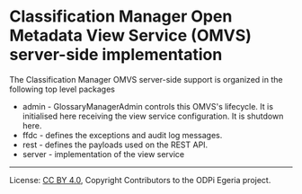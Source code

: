 <!-- SPDX-License-Identifier: CC-BY-4.0 -->
<!-- Copyright Contributors to the ODPi Egeria project. -->

# Classification Manager Open Metadata View Service (OMVS) server-side implementation

The Classification Manager OMVS server-side support is organized in the following top level packages 

* admin -  GlossaryManagerAdmin controls this OMVS's lifecycle. It is initialised here receiving the view service configuration. It is shutdown here.
* ffdc - defines the exceptions and audit log messages.
* rest - defines the payloads used on the REST API.
* server - implementation of the view service

----
License: [CC BY 4.0](https://creativecommons.org/licenses/by/4.0/),
Copyright Contributors to the ODPi Egeria project.